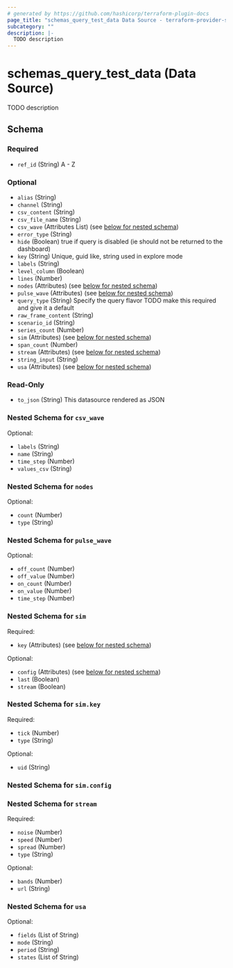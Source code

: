 ```yaml
---
# generated by https://github.com/hashicorp/terraform-plugin-docs
page_title: "schemas_query_test_data Data Source - terraform-provider-schemas"
subcategory: ""
description: |-
  TODO description
---
```


# schemas_query_test_data (Data Source)

TODO description



<!-- schema generated by tfplugindocs -->
## Schema

### Required

- `ref_id` (String) A - Z

### Optional

- `alias` (String)
- `channel` (String)
- `csv_content` (String)
- `csv_file_name` (String)
- `csv_wave` (Attributes List) (see [below for nested schema](#nestedatt--csv_wave))
- `error_type` (String)
- `hide` (Boolean) true if query is disabled (ie should not be returned to the dashboard)
- `key` (String) Unique, guid like, string used in explore mode
- `labels` (String)
- `level_column` (Boolean)
- `lines` (Number)
- `nodes` (Attributes) (see [below for nested schema](#nestedatt--nodes))
- `pulse_wave` (Attributes) (see [below for nested schema](#nestedatt--pulse_wave))
- `query_type` (String) Specify the query flavor
TODO make this required and give it a default
- `raw_frame_content` (String)
- `scenario_id` (String)
- `series_count` (Number)
- `sim` (Attributes) (see [below for nested schema](#nestedatt--sim))
- `span_count` (Number)
- `stream` (Attributes) (see [below for nested schema](#nestedatt--stream))
- `string_input` (String)
- `usa` (Attributes) (see [below for nested schema](#nestedatt--usa))

### Read-Only

- `to_json` (String) This datasource rendered as JSON

<a id="nestedatt--csv_wave"></a>
### Nested Schema for `csv_wave`

Optional:

- `labels` (String)
- `name` (String)
- `time_step` (Number)
- `values_csv` (String)


<a id="nestedatt--nodes"></a>
### Nested Schema for `nodes`

Optional:

- `count` (Number)
- `type` (String)


<a id="nestedatt--pulse_wave"></a>
### Nested Schema for `pulse_wave`

Optional:

- `off_count` (Number)
- `off_value` (Number)
- `on_count` (Number)
- `on_value` (Number)
- `time_step` (Number)


<a id="nestedatt--sim"></a>
### Nested Schema for `sim`

Required:

- `key` (Attributes) (see [below for nested schema](#nestedatt--sim--key))

Optional:

- `config` (Attributes) (see [below for nested schema](#nestedatt--sim--config))
- `last` (Boolean)
- `stream` (Boolean)

<a id="nestedatt--sim--key"></a>
### Nested Schema for `sim.key`

Required:

- `tick` (Number)
- `type` (String)

Optional:

- `uid` (String)


<a id="nestedatt--sim--config"></a>
### Nested Schema for `sim.config`



<a id="nestedatt--stream"></a>
### Nested Schema for `stream`

Required:

- `noise` (Number)
- `speed` (Number)
- `spread` (Number)
- `type` (String)

Optional:

- `bands` (Number)
- `url` (String)


<a id="nestedatt--usa"></a>
### Nested Schema for `usa`

Optional:

- `fields` (List of String)
- `mode` (String)
- `period` (String)
- `states` (List of String)


